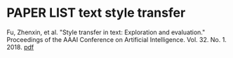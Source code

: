 # PAPER LIST text style transfer

Fu, Zhenxin, et al. "Style transfer in text: Exploration and evaluation." Proceedings of the AAAI Conference on Artificial Intelligence. Vol. 32. No. 1. 2018. [pdf](https://ojs.aaai.org/index.php/AAAI/article/view/11330/11189)
